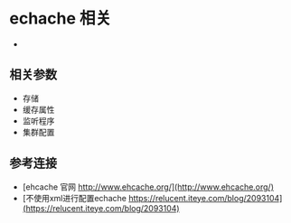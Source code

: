# echache 相关
+

## 相关参数
+ 存储
+ 缓存属性
+ 监听程序
+ 集群配置


## 参考连接
+ [ehcache 官网 http://www.ehcache.org/](http://www.ehcache.org/)
+ [不使用xml进行配置echache https://relucent.iteye.com/blog/2093104](https://relucent.iteye.com/blog/2093104)